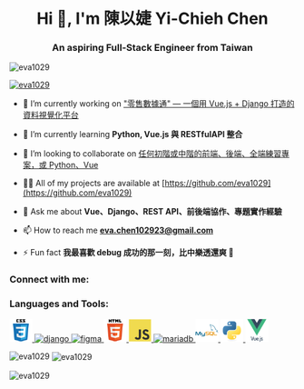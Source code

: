 <h1 align="center">Hi 👋, I'm 陳以婕 Yi-Chieh Chen</h1>
<h3 align="center">An aspiring Full‑Stack Engineer from Taiwan</h3>

<p align="left"> <img src="https://komarev.com/ghpvc/?username=eva1029&label=Profile%20views&color=0e75b6&style=flat" alt="eva1029" /> </p>

<p align="left"> <a href="https://github.com/ryo-ma/github-profile-trophy"><img src="https://github-profile-trophy.vercel.app/?username=eva1029" alt="eva1029" /></a> </p>

- 🔭 I’m currently working on ["零售數據通" — 一個用 Vue.js + Django 打造的資料視覺化平台](https://github.com/eva1029/Project)

- 🌱 I’m currently learning **Python, Vue.js 與 RESTfulAPI 整合**

- 👯 I’m looking to collaborate on [任何初階或中階的前端、後端、全端練習專案，或 Python、Vue](mailto:eva.chen102923@gmail.com)

- 👨‍💻 All of my projects are available at [https://github.com/eva1029](https://github.com/eva1029)

- 💬 Ask me about **Vue、Django、REST API、前後端協作、專題實作經驗**

- 📫 How to reach me **eva.chen102923@gmail.com**

- ⚡ Fun fact **我最喜歡 debug 成功的那一刻，比中樂透還爽 🎉**

<h3 align="left">Connect with me:</h3>
<p align="left">
</p>

<h3 align="left">Languages and Tools:</h3>
<p align="left"> <a href="https://www.w3schools.com/css/" target="_blank" rel="noreferrer"> <img src="https://raw.githubusercontent.com/devicons/devicon/master/icons/css3/css3-original-wordmark.svg" alt="css3" width="40" height="40"/> </a> <a href="https://www.djangoproject.com/" target="_blank" rel="noreferrer"> <img src="https://cdn.worldvectorlogo.com/logos/django.svg" alt="django" width="40" height="40"/> </a> <a href="https://www.figma.com/" target="_blank" rel="noreferrer"> <img src="https://www.vectorlogo.zone/logos/figma/figma-icon.svg" alt="figma" width="40" height="40"/> </a> <a href="https://www.w3.org/html/" target="_blank" rel="noreferrer"> <img src="https://raw.githubusercontent.com/devicons/devicon/master/icons/html5/html5-original-wordmark.svg" alt="html5" width="40" height="40"/> </a> <a href="https://developer.mozilla.org/en-US/docs/Web/JavaScript" target="_blank" rel="noreferrer"> <img src="https://raw.githubusercontent.com/devicons/devicon/master/icons/javascript/javascript-original.svg" alt="javascript" width="40" height="40"/> </a> <a href="https://mariadb.org/" target="_blank" rel="noreferrer"> <img src="https://www.vectorlogo.zone/logos/mariadb/mariadb-icon.svg" alt="mariadb" width="40" height="40"/> </a> <a href="https://www.mysql.com/" target="_blank" rel="noreferrer"> <img src="https://raw.githubusercontent.com/devicons/devicon/master/icons/mysql/mysql-original-wordmark.svg" alt="mysql" width="40" height="40"/> </a> <a href="https://www.python.org" target="_blank" rel="noreferrer"> <img src="https://raw.githubusercontent.com/devicons/devicon/master/icons/python/python-original.svg" alt="python" width="40" height="40"/> </a> <a href="https://vuejs.org/" target="_blank" rel="noreferrer"> <img src="https://raw.githubusercontent.com/devicons/devicon/master/icons/vuejs/vuejs-original-wordmark.svg" alt="vuejs" width="40" height="40"/> </a> </p>

<p><img align="left" src="https://github-readme-stats.vercel.app/api/top-langs?username=eva1029&show_icons=true&locale=en&layout=compact" alt="eva1029" /></p>

<p>&nbsp;<img align="center" src="https://github-readme-stats.vercel.app/api?username=eva1029&show_icons=true&locale=en" alt="eva1029" /></p>

<p><img align="center" src="https://github-readme-streak-stats.herokuapp.com/?user=eva1029&" alt="eva1029" /></p>
